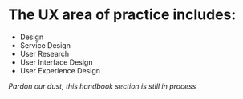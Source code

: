 # The UX area of practice includes:

- Design
- Service Design
- User Research
- User Interface Design
- User Experience Design

*Pardon our dust, this handbook section is still in process*
